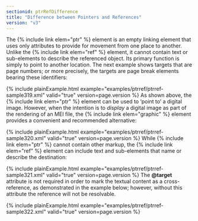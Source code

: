 ```yaml
---
sectionid: ptrRefDifference
title: "Difference between Pointers and References"
version: "v3"
---
```


The {% include link elem="ptr" %} element is an empty linking element that uses only attributes
to provide for movement from one place to another. Unlike the {% include link elem="ref" %}
element, it cannot contain text or sub-elements to describe the referenced object.
Its
primary function is simply to point to another location. The next example shows targets
that
are page numbers; or more precisely, the targets are page break elements bearing these
identifiers:

{% include plainExample.html example="examples/ptrref/ptrref-sample319.xml" valid="true" version=page.version %}
As shown above, the {% include link elem="ptr" %} element can be used to ‘point
to’ a digital image. However, when the intention is to *display* a
digital image as part of the rendering of an MEI file, the {% include link elem="graphic" %}
element provides a convenient and recommended alternative:

{% include plainExample.html example="examples/ptrref/ptrref-sample320.xml" valid="true" version=page.version %}
While {% include link elem="ptr" %} cannot contain other markup, the {% include link elem="ref" %}
element can include text and sub-elements that name or describe the destination:

{% include plainExample.html example="examples/ptrref/ptrref-sample321.xml" valid="true" version=page.version %}
The **@target** attribute is not required in order to mark the textual content as a
cross-reference, as demonstrated in the example below; however, without this attribute
the
reference will not be resolvable.

{% include plainExample.html example="examples/ptrref/ptrref-sample322.xml" valid="true" version=page.version %}
